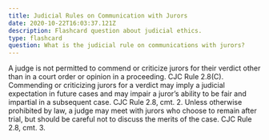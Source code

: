 ```yaml
---
title: Judicial Rules on Communication with Jurors
date: 2020-10-22T16:03:37.121Z
description: Flashcard question about judicial ethics.
type: flashcard
question: What is the judicial rule on communications with jurors?
---
```


A judge is not permitted to commend or criticize jurors for their verdict other than in a court order or opinion in a proceeding. CJC Rule 2.8(C). Commending or criticizing jurors for a verdict may imply a judicial expectation in future cases and may impair a juror’s ability to be fair and impartial in a subsequent case. CJC Rule 2.8, cmt. 2. Unless otherwise prohibited by law, a judge may meet with jurors who choose to remain after trial, but should be careful not to discuss the merits of the case. CJC Rule 2.8, cmt. 3.
